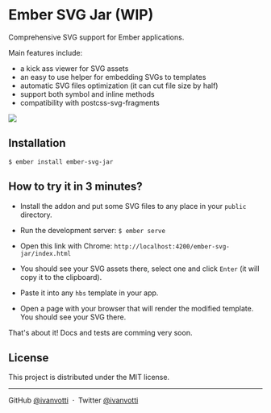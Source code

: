 # Ember SVG Jar (WIP)

Comprehensive SVG support for Ember applications.

Main features include:

- a kick ass viewer for SVG assets
- an easy to use helper for embedding SVGs to templates
- automatic SVG files optimization (it can cut file size by half)
- support both symbol and inline methods
- compatibility with postcss-svg-fragments

![](https://s3-us-west-2.amazonaws.com/ivanvotti-uploads/svg-jar-screen-shot.jpg)

## Installation

`$ ember install ember-svg-jar`

## How to try it in 3 minutes?

- Install the addon and put some SVG files to any place in your `public` directory.

- Run the development server: `$ ember serve`

- Open this link with Chrome: `http://localhost:4200/ember-svg-jar/index.html`

- You should see your SVG assets there, select one and click `Enter` (it will copy it to the clipboard).

- Paste it into any `hbs` template in your app.

- Open a page with your browser that will render the modified template. You should see your SVG there.

That's about it! Docs and tests are comming very soon.

## License

This project is distributed under the MIT license.

---

GitHub [@ivanvotti](https://github.com/ivanvotti) &nbsp;&middot;&nbsp;
Twitter [@ivanvotti](https://twitter.com/ivanvotti)
